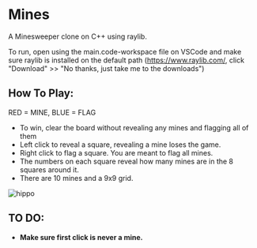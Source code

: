 # Mines
A Minesweeper clone on C++ using raylib.

To run, open using the main.code-workspace file on VSCode and make sure raylib is installed on the default path (https://www.raylib.com/, click "Download" >> "No thanks, just take me to the downloads")


## __How To Play:__

RED = MINE, 
BLUE = FLAG

- To win, clear the board without revealing any mines and flagging all of them
- Left click to reveal a square, revealing a mine loses the game.
- Right click to flag a square. You are meant to flag all mines.
- The numbers on each square reveal how many mines are in the 8 squares around it.
- There are 10 mines and a 9x9 grid.

![hippo](https://cdn.discordapp.com/attachments/570583753966223363/1267881542370197598/2024-07-3022-07-41-ezgif.com-video-to-gif-converter.gif?ex=66aa6633&is=66a914b3&hm=5e78129b9ebde75646c43452e2fa98b0d47a22c904417ba5b5edd5d61538ffd2&)


## __TO DO:__
- **Make sure first click is never a mine.**
